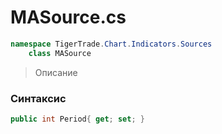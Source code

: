 
# MASource.cs
```csharp
namespace TigerTrade.Chart.Indicators.Sources  
    class MASource
```

> Описание

### Синтаксис
```csharp
public int Period{ get; set; }
```
